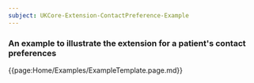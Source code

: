 ```yaml
---
subject: UKCore-Extension-ContactPreference-Example
---
```

### An example to illustrate the  extension for a patient's contact preferences

{{page:Home/Examples/ExampleTemplate.page.md}}